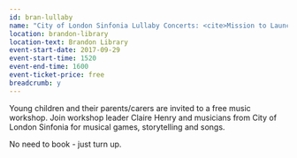 ```yaml
---
id: bran-lullaby
name: "City of London Sinfonia Lullaby Concerts: <cite>Mission to Launch</cite> - 3:20pm session"
location: brandon-library
location-text: Brandon Library
event-start-date: 2017-09-29
event-start-time: 1520
event-end-time: 1600
event-ticket-price: free
breadcrumb: y
---
```


Young children and their parents/carers are invited to a free music workshop. Join workshop leader Claire Henry and musicians from City of London Sinfonia for musical games, storytelling and songs.

No need to book - just turn up.
